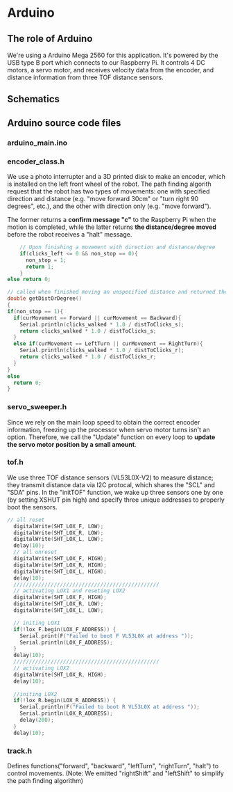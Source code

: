 # Arduino
## The role of Arduino
We're using a Arduino Mega 2560 for this application. It's powered by the USB type B port which connects to our Raspberry Pi.
It controls 4 DC motors, a servo motor, and receives velocity data from the encoder, and distance information from three TOF distance sensors.
## Schematics

## Arduino source code files
### arduino_main.ino

### encoder_class.h
We use a photo interrupter and a 3D printed disk to make an encoder, which is installed on the left front wheel of the robot. The path finding algorith request that the robot has two types of movements: one with specified direction and distance (e.g. "move forward 30cm" or "turn right 90 degrees", etc.), and the other with direction only (e.g. "move forward").

The former returns a **confirm message "c"** to the Raspberry Pi when the motion is completed, while the latter returns **the distance/degree moved** before the robot receives a "halt" message.
```C++
    // Upon finishing a movement with direction and distance/degree
    if(clicks_left <= 0 && non_stop == 0){
      non_stop = 1;
      return 1;
    }
else return 0;
```
```C++
// called when finished moving an unspecified distance and returned the distance/degree
double getDistOrDegree()
{
if(non_stop == 1){
  if(curMovement == Forward || curMovement == Backward){
    Serial.println(clicks_walked * 1.0 / distToClicks_s);
    return clicks_walked * 1.0 / distToClicks_s;
  }
  else if(curMovement == LeftTurn || curMovement == RightTurn){
    Serial.println(clicks_walked * 1.0 / distToClicks_r);
    return clicks_walked * 1.0 / distToClicks_r;
  }
}
else 
  return 0;
}
```

### servo_sweeper.h
Since we rely on the main loop speed to obtain the correct encoder information, freezing up the processor when servo motor turns isn't an option. Therefore, we call the "Update" function on every loop to **update the servo motor position by a small amount**.

### tof.h
We use three TOF distance sensors (VL53L0X-V2) to measure distance; they transmit distance data via I2C protocal, which shares the "SCL" and "SDA" pins. In the "initTOF" function, we wake up three sensors one by one (by setting XSHUT pin high) and specify three unique addresses to properly boot the sensors.
```C++
// all reset
  digitalWrite(SHT_LOX_F, LOW);    
  digitalWrite(SHT_LOX_R, LOW);
  digitalWrite(SHT_LOX_L, LOW);
  delay(10);
  // all unreset
  digitalWrite(SHT_LOX_F, HIGH);    
  digitalWrite(SHT_LOX_R, HIGH);
  digitalWrite(SHT_LOX_L, HIGH);
  delay(10);
  ///////////////////////////////////////////////
  // activating LOX1 and reseting LOX2
  digitalWrite(SHT_LOX_F, HIGH);
  digitalWrite(SHT_LOX_R, LOW);
  digitalWrite(SHT_LOX_L, LOW);

  // initing LOX1
  if(!lox_F.begin(LOX_F_ADDRESS)) {
    Serial.print(F("Failed to boot F VL53L0X at address "));
    Serial.println(LOX_F_ADDRESS);
  }
  delay(10);
  ///////////////////////////////////////////////
  // activating LOX2
  digitalWrite(SHT_LOX_R, HIGH);
  delay(10);
  
  //initing LOX2
  if(!lox_R.begin(LOX_R_ADDRESS)) {
    Serial.println(F("Failed to boot R VL53L0X at address "));
    Serial.println(LOX_R_ADDRESS);
    delay(200);
  }
  delay(10);
```

### track.h
Defines functions("forward", "backward", "leftTurn", "rightTurn", "halt") to control movements. (Note: We emitted "rightShift" and "leftShift" to simplify the path finding algorithm)


